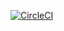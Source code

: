 [![CircleCI](https://circleci.com/gh/willweyant/spring5-webflux-rest.svg?style=svg)](https://circleci.com/gh/willweyant/spring5-webflux-rest)
